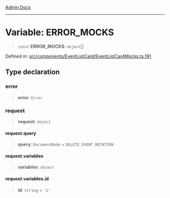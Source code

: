 [Admin Docs](/)

***

# Variable: ERROR\_MOCKS

> `const` **ERROR\_MOCKS**: `object`[]

Defined in: [src/components/EventListCard/EventListCardMocks.ts:191](https://github.com/Aad1tya27/talawa-admin/blob/dd4a08e622d0fa38bcf9758a530e8cdf917dbac8/src/components/EventListCard/EventListCardMocks.ts#L191)

## Type declaration

### error

> **error**: `Error`

### request

> **request**: `object`

#### request.query

> **query**: `DocumentNode` = `DELETE_EVENT_MUTATION`

#### request.variables

> **variables**: `object`

#### request.variables.id

> **id**: `string` = `'1'`
